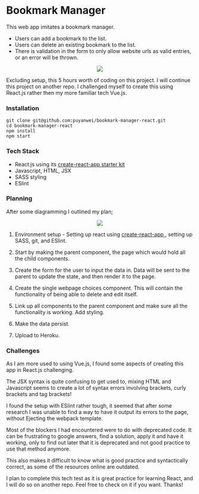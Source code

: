 # Bookmark Manager

This web app imitates a bookmark manager.

-   Users can add a bookmark to the list.
-   Users can delete an existing bookmark to the list.
-   There is validation in the form to only allow website urls as valid entries, or an error will be thrown.

<p align="center">
  <img src="https://user-images.githubusercontent.com/14803518/41667475-feb1afd8-74a4-11e8-9953-071c73c35fbd.png">
</p>

Excluding setup, this 5 hours worth of coding on this project. I will continue this project on another repo. I challenged myself to create this using React.js rather then my more familiar tech Vue.js.

### Installation

```
git clone git@github.com:puyanwei/bookmark-manager-react.git
cd bookmark-manager-react
npm install
npm start
```

### Tech Stack

-   React.js using its [create-react-app starter kit](https://github.com/facebook/create-react-app)
-   Javascript, HTML, JSX
-   SASS styling
-   ESlint

### Planning

After some diagramming I outlined my plan;

<p align="center">
  <img src="https://user-images.githubusercontent.com/14803518/41667528-1c8e1a6e-74a5-11e8-9f60-4dbf0a03998d.jpg">
</p>

1.  Environment setup - Setting up react using [create-react-app ](https://github.com/facebook/create-react-app), setting up SASS, git, and ESlint.

2.  Start by making the parent component, the page which would hold all the child components.

3.  Create the form for the user to input the data in. Data will be sent to the parent to update the state, and then render it to the page.

4.  Create the single webpage choices component. This will contain the functionality of being able to delete and edit itself.

5.  Link up all components to the parent component and make sure all the functionality is working. Add styling.

6.  Make the data persist.

7.  Upload to Heroku.

### Challenges

As I am more used to using Vue.js, I found some aspects of creating this app in React.js challenging.

The JSX syntax is quite confusing to get used to, mixing HTML and Javascript seems to create a lot of syntax errors involving brackets, curly brackets and tag brackets!

I found the setup with ESlint rather tough, it seemed that after some research I was unable to find a way to have it output its errors to the page, without Ejecting the webpack template.

Most of the blockers I had encountered were to do with deprecated code. It can be frustrating to google answers, find a solution, apply it and have it working, only to find out later that it is deprecated and not good practice to use that method anymore.

This also makes it difficult to know what is good practice and syntactically correct, as some of the resources online are outdated.

I plan to complete this tech test as it is great practice for learning React, and I will do so on another repo. Feel free to check on it if you want. Thanks!
